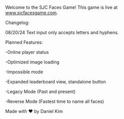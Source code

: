 Welcome to the SJC Faces Game! This game is live at www.sjcfacesgame.com.

Changelog:

08/20/24 Text input only accepts letters and hyphens.


Planned Features:

-Online player status

-Optimized image loading

-Impossible mode

-Expanded leaderboard view, standalone button

-Legacy Mode (Past and present)

-Reverse Mode (Fastest time to name all faces)



Made with ❤️ by Daniel Kim
